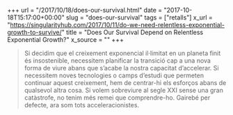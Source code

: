 +++
url = "/2017/10/18/does-our-survival.html"
date = "2017-10-18T15:17:00+00:00"
slug = "does-our-survival"
tags = ["retalls"]
x_url = "https://singularityhub.com/2017/10/11/do-we-need-relentless-exponential-growth-to-survive/"
title = "Does Our Survival Depend on Relentless Exponential Growth?"
x_source = ""
+++


> Si decidim que el creixement exponencial il·limitat en un planeta finit és insostenible, necessitem planificar la transició cap a una nova forma de viure abans que s’acabe la nostra capacitat d’accelerar. Si necessitem noves tecnologies o camps d’estudi que permeten continuar aquest creixement, hem de centrar-hi els esforços abans de qualsevol altra cosa. Si volem sobreviure al segle XXI sense una gran catàstrofe, no tenim més remei que comprendre-ho. Gairebé per defecte, ara som tots acceleracionistes.
